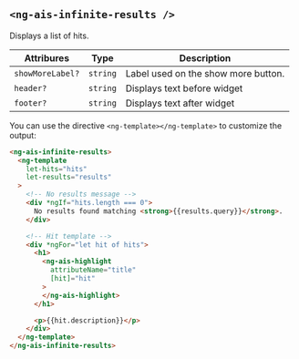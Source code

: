 ## `<ng-ais-infinite-results />`

Displays a list of hits.

| Attribures            | Type     | Description
| -                     | -        | -
| `showMoreLabel?`      | `string` | Label used on the show more button.
| `header?`             | `string` | Displays text before widget
| `footer?`             | `string` | Displays text after widget

You can use the directive `<ng-template></ng-template>` to customize the output:

```html
<ng-ais-infinite-results>
  <ng-template
    let-hits="hits"
    let-results="results"
  >
    <!-- No results message -->
    <div *ngIf="hits.length === 0">
      No results found matching <strong>{{results.query}}</strong>.
    </div>

    <!-- Hit template -->
    <div *ngFor="let hit of hits">
      <h1>
        <ng-ais-highlight
          attributeName="title"
          [hit]="hit"
        >
        </ng-ais-highlight>
      </h1>

      <p>{{hit.description}}</p>
    </div>
  </ng-template>
</ng-ais-infinite-results>
```
